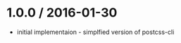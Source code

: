 
1.0.0 / 2016-01-30
==================

 * initial implementaion - simplfied version of postcss-cli
